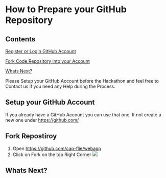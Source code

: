 # How to Prepare your GitHub Repository

## Contents

[Register or Login GitHub Account](#Step1)

[Fork Code Repository into your Account](#Step2)

[Whats Next?](#Step3)

Please Setup your GitHub Account before the Hackathon and feel free to Contact us if you need any Help during the Process.

## Setup your GitHub Account <a name="Step1"></a>

If you already have a GitHub Account you can use that one.
If not create a new one under https://github.com/

## Fork Repostiroy <a name="Step2"></a>

1. Open https://github.com/cap-flie/webapp
2. Click on Fork on the top Right Corner
![](/images/forkutton.PNG)

## Whats Next? <a name="Step3"></a>
